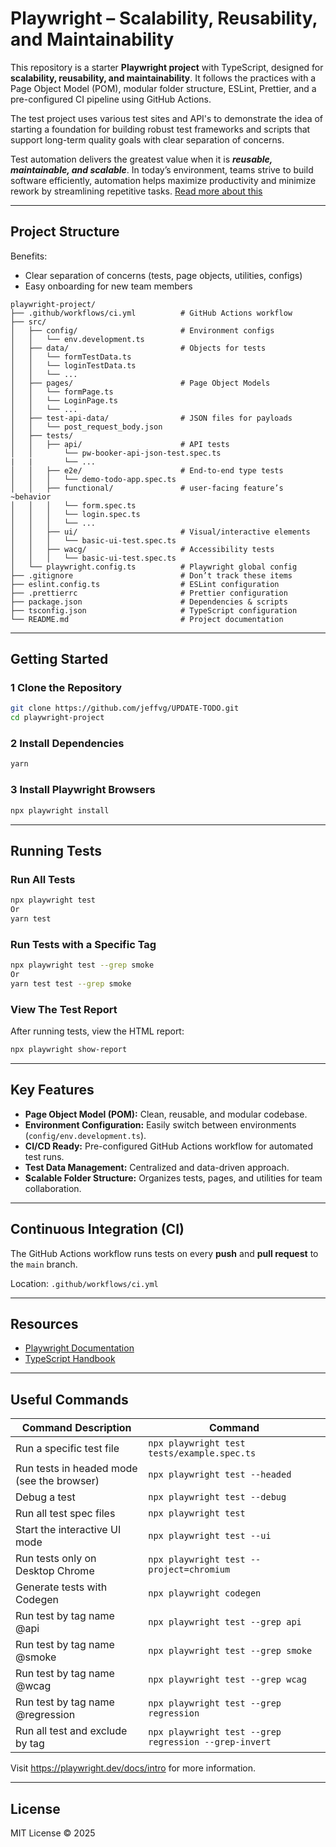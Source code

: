 # Playwright – Scalability, Reusability, and Maintainability

This repository is a starter **Playwright project** with TypeScript, designed for **scalability, reusability, and maintainability**. It follows the practices with a Page Object Model (POM), modular folder structure, ESLint, Prettier, and a pre-configured CI pipeline using GitHub Actions.

The test project uses various test sites and API's to demonstrate the idea of starting a foundation for building robust test frameworks and scripts that support long-term quality goals with clear separation of concerns.

Test automation delivers the greatest value when it is ***reusable, maintainable, and scalable***. In today’s environment, teams strive to build software efficiently, automation helps maximize productivity and minimize rework by streamlining repetitive tasks. [Read more about this]()

---

## Project Structure
Benefits:
- Clear separation of concerns (tests, page objects, utilities, configs)
- Easy onboarding for new team members
```
playwright-project/
├── .github/workflows/ci.yml          # GitHub Actions workflow
├── src/
│   ├── config/                       # Environment configs
│   │   └── env.development.ts
│   ├── data/                         # Objects for tests
│   │   └── formTestData.ts
│   │   └── loginTestData.ts
│   │   └── ...
│   ├── pages/                        # Page Object Models
│   │   └── formPage.ts
│   │   └── LoginPage.ts
│   │   └── ...
│   ├── test-api-data/                # JSON files for payloads
│   │   └── post_request_body.json
│   ├── tests/
│   │   ├── api/                      # API tests
│   │       └── pw-booker-api-json-test.spec.ts
|   |       └── ...
│   │   ├── e2e/                      # End-to-end type tests
│   │   │   └── demo-todo-app.spec.ts
│   │   ├── functional/               # user-facing feature’s ~behavior
│   │   │   └── form.spec.ts
│   │   │   └── login.spec.ts
│   │   │   └── ...
│   │   ├── ui/                       # Visual/interactive elements
│   │   │   └── basic-ui-test.spec.ts
│   │   ├── wacg/                     # Accessibility tests
│   │   │   └── basic-ui-test.spec.ts
│   └── playwright.config.ts          # Playwright global config
├── .gitignore                        # Don’t track these items
├── eslint.config.ts                  # ESLint configuration
├── .prettierrc                       # Prettier configuration
├── package.json                      # Dependencies & scripts
├── tsconfig.json                     # TypeScript configuration
└── README.md                         # Project documentation
```

---

## Getting Started

### 1️ Clone the Repository
```bash
git clone https://github.com/jeffvg/UPDATE-TODO.git
cd playwright-project
```

### 2️ Install Dependencies
```bash
yarn
```

### 3️ Install Playwright Browsers
```bash
npx playwright install
```

---

## Running Tests

### Run All Tests
```bash
npx playwright test
Or
yarn test
```

### Run Tests with a Specific Tag
```bash
npx playwright test --grep smoke
Or
yarn test test --grep smoke
```

### View The Test Report
After running tests, view the HTML report:
```bash
npx playwright show-report
```

---

## Key Features
- **Page Object Model (POM):** Clean, reusable, and modular codebase.
- **Environment Configuration:** Easily switch between environments (`config/env.development.ts`).
- **CI/CD Ready:** Pre-configured GitHub Actions workflow for automated test runs.
- **Test Data Management:** Centralized and data-driven approach.
- **Scalable Folder Structure:** Organizes tests, pages, and utilities for team collaboration.

---

## Continuous Integration (CI)
The GitHub Actions workflow runs tests on every **push** and **pull request** to the `main` branch.

Location: `.github/workflows/ci.yml`

---

## Resources
- [Playwright Documentation](https://playwright.dev/)
- [TypeScript Handbook](https://www.typescriptlang.org/docs/)

---

## Useful Commands

| Command Description                         | Command                                                         |
|---------------------------------------------|-----------------------------------------------------------------|
| Run a specific test file                    | `npx playwright test tests/example.spec.ts`                     |
| Run tests in headed mode  (see the browser) | `npx playwright test --headed`                                  |
| Debug a test                                | `npx playwright test --debug`                                   |
| Run all test spec files                     | `npx playwright test`                                           |
| Start the interactive UI mode               | `npx playwright test --ui`                                      |
| Run tests only on Desktop Chrome            | `npx playwright test --project=chromium`                        |
| Generate tests with Codegen                 | `npx playwright codegen`                                        |
| Run test by tag name @api                   | `npx playwright test --grep api`                                |
| Run test by tag name @smoke                 | `npx playwright test --grep smoke`                              |
| Run test by tag name @wcag                  | `npx playwright test --grep wcag`                               |
| Run test by tag name @regression            | `npx playwright test --grep regression`                         |
| Run all test and exclude by tag             | `npx playwright test --grep regression --grep-invert`           |

Visit https://playwright.dev/docs/intro for more information.

---

## License
MIT License © 2025